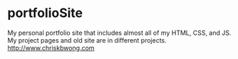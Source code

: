 # portfolioSite
My personal portfolio site that includes almost all of my HTML, CSS, and JS. My project pages and old site are in different projects.
http://www.chriskbwong.com
